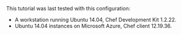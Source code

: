 This tutorial was last tested with this configuration:

* A workstation running Ubuntu 14.04, Chef Development Kit 1.2.22.
* Ubuntu 14.04 instances on Microsoft Azure, Chef client 12.19.36.
